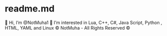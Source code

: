 # readme.md

👋 Hi, I’m @NotMuha1
👀 I’m interested in Lua, C++, C#, Java Script, Python , HTML, YAML and Linux 
©️ NotMuha - All Rights Reserved ©️
